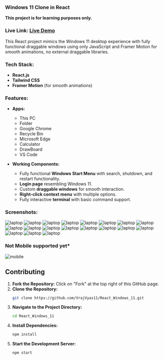 ### Windows 11 Clone in React

**This project is for learning purposes only.**

### Live Link: [Live Demo](https://react-windows-11.vercel.app/)

This React project mimics the Windows 11 desktop experience with fully functional draggable windows using only JavaScript and Framer Motion for smooth animations, no external draggable libraries.

### Tech Stack:
- **React.js**
- **Tailwind CSS**
- **Framer Motion** (for smooth animations)

### Features:
- **Apps:**
  - This PC
  - Folder
  - Google Chrome
  - Recycle Bin
  - Microsoft Edge
  - Calculator
  - DrawBoard
  - VS Code

- **Working Components:**
  - Fully functional **Windows Start Menu** with search, shutdown, and restart functionality.
  - **Login page** resembling Windows 11.
  - Custom **draggable windows** for smooth interaction.
  - **Right-click context menu** with multiple options.
  - Fully interactive **terminal** with basic command support.

### Screenshots:
![laptop](livedemoimages/laptop0.png)
![laptop](livedemoimages/laptop1.png)
![laptop](livedemoimages/laptop2.png)
![laptop](livedemoimages/laptop3.png)
![laptop](livedemoimages/laptop4.png)
![laptop](livedemoimages/laptop5.png)
![laptop](livedemoimages/laptop6.png)
![laptop](livedemoimages/laptop7.png)
![laptop](livedemoimages/laptop8.png)
![laptop](livedemoimages/laptop9.png)
![laptop](livedemoimages/laptop10.png)
![laptop](livedemoimages/laptop11.png)
![laptop](livedemoimages/laptop12.png)
![laptop](livedemoimages/laptop13.png)
![laptop](livedemoimages/laptop14.png)
![laptop](livedemoimages/laptop15.png)
![laptop](livedemoimages/laptop16.png)
![laptop](livedemoimages/laptop17.png)
![laptop](livedemoimages/laptop18.png)

### Not Mobile supported yet* 
![mobile](livedemoimages/mobile.png)


## Contributing

1. **Fork the Repository:** Click on "Fork" at the top right of this GitHub page.
2. **Clone the Repository:**
   ```bash
   git clone https://github.com/VrajVyas11/React_Windows_11.git
   ```
3. **Navigate to the Project Directory:**
   ```bash
   cd React_Windows_11
   ```
4. **Install Dependencies:**
   ```bash
   npm install
   ```
5. **Start the Development Server:**
   ```bash
   npm start
   ```
